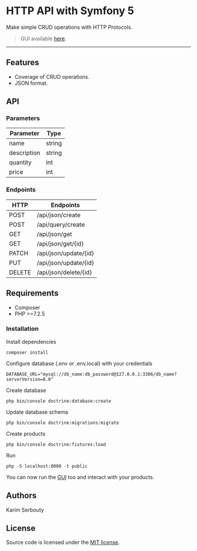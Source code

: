 # HTTP API with Symfony 5

Make simple CRUD operations with HTTP Protocols.

> GUI available [here](https://gitlab.com/k.serbouty/http-gui).
---

## Features

- Coverage of CRUD operations.
- JSON format.

## API

### Parameters

| Parameter   | Type   |
|-------------|--------|
| name        | string |
| description | string |
| quantity    | int    |
| price       | int    |

### Endpoints

| HTTP   | Endpoints             |
|--------|-----------------------|
| POST   | /api/json/create      |
| POST   | /api/query/create     |
| GET    | /api/json/get         |
| GET    | /api/json/get/{id}    |
| PATCH  | /api/json/update/{id} |
| PUT    | /api/json/update/{id} |
| DELETE | /api/json/delete/{id} |


## Requirements

- Composer
- PHP >=7.2.5

### Installation

Install dependencies
```
composer install
```

Configure database (.env or .env.local) with your credentials
```
DATABASE_URL="mysql://db_name:db_password@127.0.0.1:3306/db_name?serverVersion=8.0"
```

Create database
```
php bin/console doctrine:database:create
```

Update database schema
```
php bin/console doctrine:migrations:migrate
```

Create products

```
php bin/console doctrine:fixtures:load
```

Run

```
php -S localhost:8000 -t public
```

You can now run the [GUI](https://gitlab.com/k.serbouty/http-gui) too and interact with your products.

## Authors

Karim Serbouty

## License

Source code is licensed under the [MIT license](./LICENSE.md).